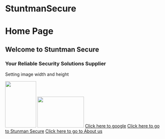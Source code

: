 # StuntmanSecure
<!DOCTYPE html>
<html>
  <head>
  <link rel="stylesheet" href="style.css">  
  </head>
  <body>
    <h1>Home Page</h1>
    <h2>Welcome to Stuntman Secure</h2>
    <h3>Your Reliable Security Solutions Supplier</h3>
    <p>Setting image width and height</p>
    <img src="https://th.bing.com/th/id/OIP.mevFsJJVordK2BrArLACUgHaQT?cb=iwc2&rs=1&pid=ImgDetMain" width="100" height="150"/>
  <img src="https://th.bing.com/th/id/OIP.xI28T0u8d33Sd9tgcVc-bQHaQT?cb=iwc2&pid=ImgDet&w=474&h=1043&rs=1"width="150" height="100"/>
    <a href="http://www.google.com">Click here to google</a>
    <a href="http//www.StuntmanSecure.com">Click here to go to Stunman Secure</a>
    <a href="about.html">Click here to go to About us</a>
  </body>
</html>
